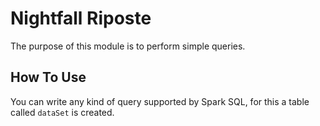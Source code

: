 # Nightfall Riposte

The purpose of this module is to perform simple queries.

## How To Use

You can write any kind of query supported by Spark SQL, for this a table called ``dataSet`` is created.
